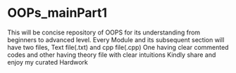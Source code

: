 # OOPs_mainPart1
This will be concise repository of OOPS for its understanding from beginners to advanced level. Every Module and its subsequent section will have two files, Text file(.txt) and cpp file(.cpp) One having clear commented codes and other having theory file with clear intuitions Kindly share and enjoy my curated Hardwork
